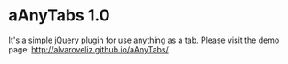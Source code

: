 # aAnyTabs 1.0
It's a simple jQuery plugin for use anything as a tab.
Please visit the demo page: http://alvaroveliz.github.io/aAnyTabs/